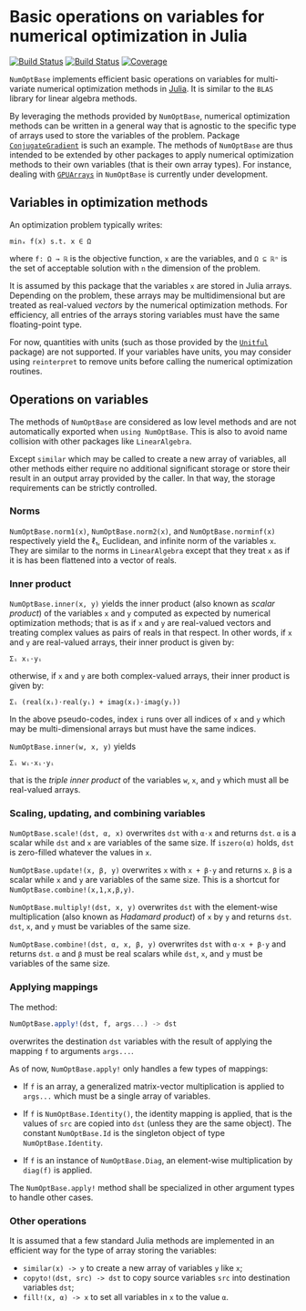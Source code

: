 # Basic operations on variables for numerical optimization in Julia

[![Build Status](https://github.com/emmt/NumOptBase.jl/actions/workflows/CI.yml/badge.svg?branch=main)](https://github.com/emmt/NumOptBase.jl/actions/workflows/CI.yml?query=branch%3Amain)
[![Build Status](https://ci.appveyor.com/api/projects/status/github/emmt/NumOptBase.jl?svg=true)](https://ci.appveyor.com/project/emmt/NumOptBase-jl)
[![Coverage](https://codecov.io/gh/emmt/NumOptBase.jl/branch/main/graph/badge.svg)](https://codecov.io/gh/emmt/NumOptBase.jl)

`NumOptBase` implements efficient basic operations on variables for
multi-variate numerical optimization methods in [Julia](https://julialang.org).
It is similar to the `BLAS` library for linear algebra methods.

By leveraging the methods provided by `NumOptBase`, numerical optimization
methods can be written in a general way that is agnostic to the specific type
of arrays used to store the variables of the problem. Package
[`ConjugateGradient`](https://github.com/emmt/ConjugateGradient.jl) is such an
example. The methods of `NumOptBase` are thus intended to be extended by other
packages to apply numerical optimization methods to their own variables (that
is their own array types). For instance, dealing with
[`GPUArrays`](https://github.com/JuliaGPU/GPUArrays.jl) in `NumOptBase` is
currently under development.


## Variables in optimization methods

An optimization problem typically writes:

    minₓ f(x) s.t. x ∈ Ω

where `f: Ω → ℝ` is the objective function, `x` are the variables, and `Ω ⊆ ℝⁿ`
is the set of acceptable solution with `n` the dimension of the problem.

It is assumed by this package that the variables `x` are stored in Julia
arrays. Depending on the problem, these arrays may be multidimensional but are
treated as real-valued *vectors* by the numerical optimization methods. For
efficiency, all entries of the arrays storing variables must have the same
floating-point type.

For now, quantities with units (such as those provided by the
[`Unitful`](https://github.com/PainterQubits/Unitful.jl) package) are not
supported. If your variables have units, you may consider using `reinterpret`
to remove units before calling the numerical optimization routines.


## Operations on variables

The methods of `NumOptBase` are considered as low level methods and are not
automatically exported when `using NumOptBase`. This is also to avoid name
collision with other packages like `LinearAlgebra`.

Except `similar` which may be called to create a new array of variables, all
other methods either require no additional significant storage or store their
result in an output array provided by the caller. In that way, the storage
requirements can be strictly controlled.


### Norms

`NumOptBase.norm1(x)`, `NumOptBase.norm2(x)`, and `NumOptBase.norminf(x)`
respectively yield the ℓ₁, Euclidean, and infinite norm of the variables `x`.
They are similar to the norms in `LinearAlgebra` except that they treat `x` as
if it is has been flattened into a vector of reals.


### Inner product

`NumOptBase.inner(x, y)` yields the inner product (also known as *scalar
product*) of the variables `x` and `y` computed as expected by numerical
optimization methods; that is as if `x` and `y` are real-valued vectors and
treating complex values as pairs of reals in that respect. In other words, if
`x` and `y` are real-valued arrays, their inner product is given by:

    Σᵢ xᵢ⋅yᵢ

otherwise, if `x` and `y` are both complex-valued arrays, their inner product
is given by:

    Σᵢ (real(xᵢ)⋅real(yᵢ) + imag(xᵢ)⋅imag(yᵢ))

In the above pseudo-codes, index `i` runs over all indices of `x` and `y` which
may be multi-dimensional arrays but must have the same indices.

`NumOptBase.inner(w, x, y)` yields

    Σᵢ wᵢ⋅xᵢ⋅yᵢ

that is the *triple inner product* of the variables `w`, `x`, and `y` which
must all be real-valued arrays.


### Scaling, updating, and combining variables

`NumOptBase.scale!(dst, α, x)` overwrites `dst` with `α⋅x` and returns `dst`.
`α` is a scalar while `dst` and `x` are variables of the same size. If
`iszero(α)` holds, `dst` is zero-filled whatever the values in `x`.

`NumOptBase.update!(x, β, y)` overwrites `x` with `x + β⋅y` and returns `x`.
`β` is a scalar while `x` and `y` are variables of the same size. This is a
shortcut for `NumOptBase.combine!(x,1,x,β,y)`.

`NumOptBase.multiply!(dst, x, y)` overwrites `dst` with the element-wise
multiplication (also known as *Hadamard product*) of `x` by `y` and returns
`dst`. `dst`, `x`, and `y` must be variables of the same size.

`NumOptBase.combine!(dst, α, x, β, y)` overwrites `dst` with `α⋅x + β⋅y` and
returns `dst`. `α` and `β` must be real scalars while `dst`, `x`, and `y` must
be variables of the same size.


### Applying mappings

The method:

``` julia
NumOptBase.apply!(dst, f, args...) -> dst
```

overwrites the destination `dst` variables with the result of applying the
mapping `f` to arguments `args...`.

As of now, `NumOptBase.apply!` only handles a few types of mappings:

- If `f` is an array, a generalized matrix-vector multiplication is applied to
  `args...` which must be a single array of variables.

- If `f` is `NumOptBase.Identity()`, the identity mapping is applied, that is
  the values of `src` are copied into `dst` (unless they are the same object).
  The constant `NumOptBase.Id` is the singleton object of type
  `NumOptBase.Identity`.

- If `f` is an instance of `NumOptBase.Diag`, an element-wise multiplication by
  `diag(f)` is applied.

The `NumOptBase.apply!` method shall be specialized in other argument types to
handle other cases.


### Other operations

It is assumed that a few standard Julia methods are implemented in an efficient
way for the type of array storing the variables:

- `similar(x) -> y` to create a new array of variables `y` like `x`;
- `copyto!(dst, src) -> dst` to copy source variables `src` into destination
  variables `dst`;
- `fill!(x, α) -> x` to set all variables in `x` to the value `α`.
